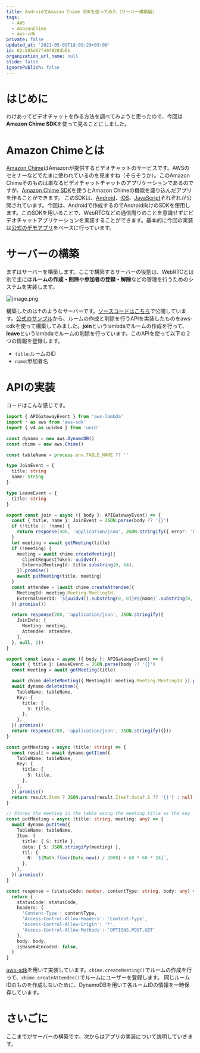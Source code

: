 ```yaml
---
title: AndroidでAmazon Chime SDKを使ってみた（サーバー構築編）
tags:
  - AWS
  - AmazonChime
  - aws-cdk
private: false
updated_at: '2021-05-09T18:09:29+09:00'
id: 82c505d67f49f828db0b
organization_url_name: null
slide: false
ignorePublish: false
---
```

# はじめに

わけあってビデオチャットを作る方法を調べてみようと思ったので、今回は**Amazon Chime SDK**を使って見ることにしました。

# Amazon Chimeとは

[Amazon Chime](https://aws.amazon.com/jp/chime/)はAmazonが提供するビデオチャットのサービスです。AWSのセミナーなどでたまに使われているのを見ますね（そらそうか）。このAmazon Chimeそのものは単なるビデオチャットチャットのアプリケーションであるのですが、[Amazon Chime SDK](https://aws.amazon.com/jp/chime/chime-sdk/)を使うとAmazon Chimeの機能を盛り込んだアプリを作ることができます。
このSDKは、[Android](https://github.com/aws/amazon-chime-sdk-android)、[iOS](https://github.com/aws/amazon-chime-sdk-ios)、[JavaScript](https://github.com/aws/amazon-chime-sdk-js)それぞれが公開されています。今回は、Androidで作成するのでAndroid向けのSDKを使用します。このSDKを用いることで、WebRTCなどの通信周りのことを意識せずにビデオチャットアプリケーションを実装することができます。基本的に今回の実装は[公式のデモアプリ](https://github.com/aws/amazon-chime-sdk-android#running-the-demo-app)をベースに行っています。

# サーバーの構築

まずはサーバーを構築します。ここで構築するサーバーの役割は、WebRTCとは別で主には**ルームの作成・削除**や**参加者の登録・解除**などの管理を行うためのシステムを実装します。

![image.png](https://qiita-image-store.s3.ap-northeast-1.amazonaws.com/0/209689/5e0cf3f3-1f47-6fbf-90cc-381d6e2b2714.png)

構築したのは↑のようなサーバーです。[ソースコードはこちら](https://github.com/ufoo68/chime-backend-cdk)で公開しています。[公式のサンプル](https://github.com/aws/amazon-chime-sdk-js/tree/master/demos/serverless)から、ルームの作成と削除を行うAPIを実装したものをaws-cdkを使って構築してみました。**join**というlambdaでルームの作成を行って、**leave**というlambdaでルームの削除を行っています。このAPIを使って以下の２つの情報を登録します。

- `title`:ルームのID
- `name`:参加者名

# APIの実装

コードはこんな感じです。

```typescript
import { APIGatewayEvent } from 'aws-lambda'
import * as aws from 'aws-sdk'
import { v4 as uuidv4 } from 'uuid'

const dynamo = new aws.DynamoDB()
const chime = new aws.Chime()

const tableName = process.env.TABLE_NAME ?? ''

type JoinEvent = {
  title: string
  name: String
}

type LeaveEvent = {
  title: string
}

export const join = async ({ body }: APIGatewayEvent) => {
  const { title, name }: JoinEvent = JSON.parse(body ?? '{}')
  if (!title || !name) {
    return response(400, 'application/json', JSON.stringify({ error: 'Need parameters: title, name, region' }))
  }
  let meeting = await getMeeting(title)
  if (!meeting) {
    meeting = await chime.createMeeting({
      ClientRequestToken: uuidv4(),
      ExternalMeetingId: title.substring(0, 64),
    }).promise()
    await putMeeting(title, meeting)
  }
  const attendee = (await chime.createAttendee({
    MeetingId: meeting.Meeting.MeetingId,
    ExternalUserId: `${uuidv4().substring(0, 8)}#${name}`.substring(0, 64),
  }).promise())

  return response(200, 'application/json', JSON.stringify({
    JoinInfo: {
      Meeting: meeting,
      Attendee: attendee,
    },
  }, null, 2))
}

export const leave = async ({ body }: APIGatewayEvent) => {
  const { title }: LeaveEvent = JSON.parse(body ?? '{}')
  const meeting = await getMeeting(title)

  await chime.deleteMeeting({ MeetingId: meeting.Meeting.MeetingId }).promise()
  await dynamo.deleteItem({
    TableName: tableName,
    Key: {
      title: {
        S: title,
      },
    },
  }).promise()
  return response(200, 'application/json', JSON.stringify({}))
}

const getMeeting = async (title: string) => {
  const result = await dynamo.getItem({
    TableName: tableName,
    Key: {
      title: {
        S: title,
      },
    },
  }).promise()
  return result.Item ? JSON.parse(result.Item?.data?.S ?? '{}') : null
}

// Stores the meeting in the table using the meeting title as the key
const putMeeting = async (title: string, meeting: any) => {
  await dynamo.putItem({
    TableName: tableName,
    Item: {
      title: { S: title },
      data: { S: JSON.stringify(meeting) },
      ttl: {
        N: `${Math.floor(Date.now() / 1000) + 60 * 60 * 24}`,
      },
    },
  }).promise()
}

const response = (statusCode: number, contentType: string, body: any) => {
  return {
    statusCode: statusCode,
    headers: {
      'Content-Type': contentType,
      'Access-Control-Allow-Headers': 'Content-Type',
      'Access-Control-Allow-Origin': '*',
      'Access-Control-Allow-Methods': 'OPTIONS,POST,GET'
    },
    body: body,
    isBase64Encoded: false,
  }
}

```

[aws-sdk](https://www.npmjs.com/package/aws-sdk)を用いて実装しています。`chime.createMeeting()`でルームの作成を行って、`chime.createAttendee()`でルームにユーザーを登録します。
同じルームIDのものを作成しないために、DynamoDBを用いて各ルームIDの情報を一時保存しています。

# さいごに

ここまでがサーバーの構築です。次からはアプリの実装について説明していきます。
